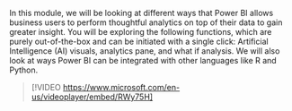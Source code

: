 In this module, we will be looking at different ways that Power BI allows business users to perform thoughtful analytics on top of their data to gain greater insight. You will be exploring the following functions, which are purely out-of-the-box and can be initiated with a single click: Artificial Intelligence (AI) visuals, analytics pane, and what if analysis. We will also look at ways Power BI can be integrated with other languages like R and Python.

> [!VIDEO https://www.microsoft.com/en-us/videoplayer/embed/RWy75H]
